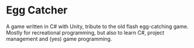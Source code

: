 # Egg Catcher
A game written in C# with Unity, tribute to the old flash egg-catching game.
Mostly for recreational programming, but also to learn C#, project management and (yes) game programming.
